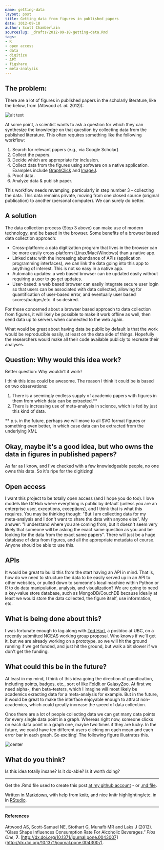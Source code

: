 ```yaml
---
name: getting-data
layout: post
title: Getting data from figures in published papers
date: 2012-09-18
author: Scott Chamberlain
sourceslug: _drafts/2012-09-18-getting-data.Rmd
tags: 
- R
- open access
- data
- digitize
- API
- figshare
- meta-analysis
---
```



## The problem:
There are a lot of figures in published papers in the scholarly literature, like the below, from (Attwood _et. al._ 2012)):  

![alt text](/getfig2.png)

At some point, a scientist wants to ask a question for which they can synthesize the knowledge on that question by collecting data from the published literature.  This often requires something like the following workflow:

1. Search for relevant papers (e.g., via Google Scholar).
2. Collect the papers.
3. Decide which are appropriate for inclusion.
4. Collect data from the figures using software on a native application.  Examples include [GraphClick](http://www.arizona-software.ch/graphclick/) and [ImageJ](http://rsbweb.nih.gov/ij/).
5. Proof data. 
6. Analyze data & publish paper. 

This workflow needs revamping, particularly in step number 3 - collecting the data.  This data remains private, moving from one closed source (original publication) to another (personal computer).  We can surely do better.

## A solution
The data collection process (Step 3 above) can make use of modern technology, and be based in the browser. Some benefits of a browser based data collection approach:

+ Cross-platform: a data digitization program that lives in the browser can be more easily cross-platform (Linux/Mac/Windows) than a native app. 
+ Linked data: with the increasing abundance of APIs (application programming interfaces), we can link the data going into this app to anything of interest.  This is not so easy in a native app. 
+ Automatic updates: a web based browser can be updated easily without requiring a user to go get updates. 
+ User-based: a web based browser can easily integrate secure user login so that users can be associated with data collected, allowing for quantification of user-based error, and eventually user based scores/badges/etc. if so desired.

For those concerned about a browser based approach to data collection from figures, it will likely be possible to make it work offline as well, then send data up to servers when connected to the web again. 

What would be great about having data be public by default is that the work would be reproducible easily, at least on the data side of things. Hopefully the researchers would make all their code available publicly to recreate their analyses. 

## Question: Why would this idea work?
Better question: Why wouldn’t it work!

I think this idea could be awesome.  The reason I think it could be is based on two observations: 

1. There is a seemingly endless supply of academic papers with figures in them from which data can be extracted.**
2. There is increasing use of meta-analysis in science, which is fed by just this kind of data. 

** p.s. in the future, perhaps we will move to all SVG format figures or something even better, in which case data can be extracted from the underlying XML

## Okay, maybe it's a good idea, but who owns the data in figures in published papers?
As far as I know, and I've checked with a few knowledgeable people, no one owns this data. So it's ripe for the digitizing!

## Open access
I want this project to be totally open access (and I hope you do too).  I love models like GitHub where everything is public by default (unless you are an enterprise user, exceptions, exceptions), and I think that is what this requires.  You may be thinking though: "But I am collecting data for my meta-analysis and I don't want to share the data with anyone else".  My answer: "I understand where you are coming from, but it doesn't seem very likely that someone will be asking the exact same question as you and be looking for the data from the exact same papers".  There will just be a huge database of data from figures, and all the appropriate metadata of course.  Anyone should be able to use this.

## APIs
It would be great to build this from the start having an API in mind.  That is, how do we need to structure the data to be easily served up in an API to other websites, or pulled down to someone's local machine within Python or R to do data manipulation, analysis, and visualization?  We are going to need a key-value store database, such as MongoDB/CouchDB because ideally at least we would store the data collected, the figure itself, use information, etc. 

## What is being done about this?
I was fortunate enough to tag along with [Ted Hart](http://emhart.github.com/), a postdoc at UBC, on a recently submitted NCEAS working group proposal. Who knows if we'll get it, but we are already working on a prototype, so we will hit the ground running if we get funded, and just hit the ground, but walk a bit slower if we don't get the funding. 

## What could this be in the future?
At least in my mind, I think of this idea going the direction of gamification, including points, badges, etc., sort of like [FoldIt](http://fold.it/portal/) or [GalaxyZoo](http://www.galaxyzoo.org/).  At first we need alpha-, then beta-testers, which I imagine will most likely be academics exracting data for a meta-analysis for example.  But in the future, it would be great to make the interface enjoyable enough to attract non-academics, which could greatly increase the speed of data collection. 

Once there are a lot of people collecting data we can get many data points for every single data point in a graph.  Whereas right now, someone clicks on each data point in a graph one, maybe two times if they are lucky.  In the future, we could have ten different users clicking on each mean and each error bar in each graph.  So exciting!  The following figure illustrates this. 

![center](/clicks.png) 


## What do you think?
Is this idea totally insane?  Is it do-able?  Is it worth doing?

*********
Get the .Rmd file used to create this post [at my github account](https://github.com/sckott/sckott.github.com/tree/master/_drafts/2012-09-18-getting-data.Rmd) - or [.md file](https://github.com/sckott/sckott.github.com/tree/master/_posts/2012-09-18-getting-data.md).

Written in [Markdown](http://daringfireball.net/projects/markdown/), with help from [knitr](http://yihui.name/knitr/), and nice knitr highlighting/etc. in in [RStudio](http://rstudio.org/).

*********

#### References

Attwood AS, Scott-Samuel NE, Stothart G, Munafò MR and Laks J (2012). “Glass Shape Influences Consumption Rate For Alcoholic Beverages.” _Plos One_, **7**. [http://dx.doi.org/10.1371/journal.pone.0043007](http://dx.doi.org/10.1371/journal.pone.0043007).
